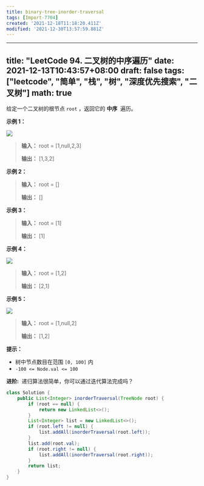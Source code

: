 ```yaml
---
title: binary-tree-inorder-traversal
tags: [Import-7704]
created: '2021-12-18T11:18:20.411Z'
modified: '2021-12-30T13:57:59.881Z'
---
```


---
title: "LeetCode 94. 二叉树的中序遍历"
date: 2021-12-13T10:43:57+08:00
draft: false
tags: ["leetcode", "简单", "栈", "树", "深度优先搜索", "二叉树"]
math: true
---

给定一个二叉树的根节点 `root` ，返回它的 **中序**  遍历。

<!--more-->

**示例 1：**

![](https://tategotoazarasi.github.io/images/inorder_1.jpg)

> **输入：** root = [1,null,2,3]
>
> **输出：** [1,3,2]

**示例 2：**

> **输入：** root = []
>
> **输出：** []

**示例 3：**

> **输入：** root = [1]
>
> **输出：** [1]

**示例 4：**

![](https://tategotoazarasi.github.io/images/inorder_5.jpg)

> **输入：** root = [1,2]
>
> **输出：** [2,1]

**示例 5：**

![](https://tategotoazarasi.github.io/images/inorder_4.jpg)

> **输入：** root = [1,null,2]
>
> **输出：** [1,2]

**提示：**

- 树中节点数目在范围 `[0, 100]` 内
- `-100 <= Node.val <= 100`

**进阶:**  递归算法很简单，你可以通过迭代算法完成吗？

```java
class Solution {
    public List<Integer> inorderTraversal(TreeNode root) {
        if (root == null) {
            return new LinkedList<>();
        }
        List<Integer> list = new LinkedList<>();
        if (root.left != null) {
            list.addAll(inorderTraversal(root.left));
        }
        list.add(root.val);
        if (root.right != null) {
            list.addAll(inorderTraversal(root.right));
        }
        return list;
    }
}
```
